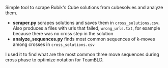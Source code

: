 Simple tool to scrape Rubik's Cube solutions from cubesolv.es and analyze them.

* **scraper.py** scrapes solutions and saves them in `cross_solutions.csv`. Also produces a files with urls that failed, `wrong_urls.txt`, for example because there was no cross step in the solution
* **analyze_sequences.py** finds most common sequences of k-moves among crosses in `cross_solutions.csv`

I used it to find what are the most common three move sequences during cross phase to optimize notation for TeamBLD.
